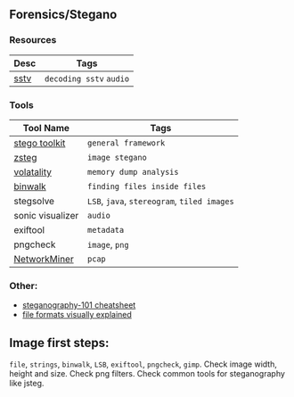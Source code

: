## Forensics/Stegano

### Resources
| Desc | Tags |
| ---- | --- |
| [sstv](https://www.chonky.net/hamradio/decoding-sstv-from-a-file-on-a-linux-system) | `decoding sstv` `audio` |

### Tools
| Tool Name | Tags |
| --------- | ---- | 
| [stego toolkit](https://github.com/DominicBreuker/stego-toolkit) | `general framework` |
| [zsteg](https://github.com/zed-0xff/zsteg) | `image stegano` |
| [volatality](https://github.com/volatilityfoundation/volatility) | `memory dump analysis` |
| [binwalk](https://github.com/ReFirmLabs/binwalk) | `finding files inside files` |
| stegsolve | `LSB`, `java`, `stereogram`, `tiled images`|
| sonic visualizer | `audio` |
| exiftool | `metadata` |
| pngcheck | `image`, `png` |
| [NetworkMiner](http://www.netresec.com/?page=NetworkMiner) | `pcap` |

### Other:
* [steganography-101 cheatsheet](https://pequalsnp-team.github.io/cheatsheet/steganography-101)
* [file formats visually explained](https://github.com/corkami/pics)



## Image first steps:
`file`, `strings`, `binwalk`, `LSB`, `exiftool`, `pngcheck`, `gimp`.
Check image width, height and size. Check png filters. Check common tools for steganography like jsteg.